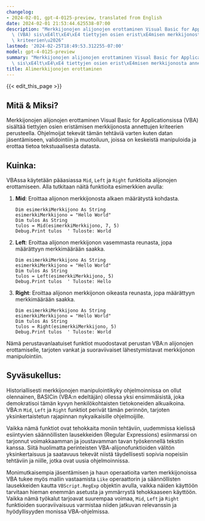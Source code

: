 ```yaml
---
changelog:
- 2024-02-01, gpt-4-0125-preview, translated from English
date: 2024-02-01 21:53:44.625538-07:00
description: "Merkkijonojen alijonojen erottaminen Visual Basic for Applicationsissa\
  \ (VBA) sis\xE4lt\xE4\xE4 tiettyjen osien erist\xE4misen merkkijonosta annettujen\
  \ kriteerien\u2026"
lastmod: '2024-02-25T18:49:53.312255-07:00'
model: gpt-4-0125-preview
summary: "Merkkijonojen alijonojen erottaminen Visual Basic for Applicationsissa (VBA)\
  \ sis\xE4lt\xE4\xE4 tiettyjen osien erist\xE4misen merkkijonosta annettujen kriteerien\u2026"
title: Alimerkkijonojen erottaminen
---
```


{{< edit_this_page >}}

## Mitä & Miksi?

Merkkijonojen alijonojen erottaminen Visual Basic for Applicationsissa (VBA) sisältää tiettyjen osien eristämisen merkkijonosta annettujen kriteerien perusteella. Ohjelmoijat tekevät tämän tehtäviä varten kuten datan jäsentämiseen, validointiin ja muotoiluun, joissa on keskeistä manipuloida ja erottaa tietoa tekstuaalisesta datasta.

## Kuinka:

VBAssa käytetään pääasiassa `Mid`, `Left` ja `Right` funktioita alijonojen erottamiseen. Alla tutkitaan näitä funktioita esimerkkien avulla:

1. **Mid**: Eroittaa alijonon merkkijonosta alkaen määrätystä kohdasta.
   ```basic
   Dim esimerkkiMerkkijono As String
   esimerkkiMerkkijono = "Hello World"
   Dim tulos As String
   tulos = Mid(esimerkkiMerkkijono, 7, 5)
   Debug.Print tulos  ' Tuloste: World
   ```

2. **Left**: Eroittaa alijonon merkkijonon vasemmasta reunasta, jopa määrättyyn merkkimäärään saakka.
   ```basic
   Dim esimerkkiMerkkijono As String
   esimerkkiMerkkijono = "Hello World"
   Dim tulos As String
   tulos = Left(esimerkkiMerkkijono, 5)
   Debug.Print tulos  ' Tuloste: Hello
   ```

3. **Right**: Eroittaa alijonon merkkijonon oikeasta reunasta, jopa määrättyyn merkkimäärään saakka.
   ```basic
   Dim esimerkkiMerkkijono As String
   esimerkkiMerkkijono = "Hello World"
   Dim tulos As String
   tulos = Right(esimerkkiMerkkijono, 5)
   Debug.Print tulos  ' Tuloste: World
   ```

Nämä perustavanlaatuiset funktiot muodostavat perustan VBA:n alijonojen erottamiselle, tarjoten vankat ja suoraviivaiset lähestymistavat merkkijonon manipulointiin.

## Syväsukellus:

Historiallisesti merkkijonojen manipulointikyky ohjelmoinnissa on ollut olennainen, BASICin (VBA:n edeltäjän) ollessa yksi ensimmäisistä, joka demokratisoi tämän kyvyn henkilökohtaisten tietokoneiden alkuaikoina. VBA:n `Mid`, `Left` ja `Right` funktiot perivät tämän perinnön, tarjoten yksinkertaistetun rajapinnan nykyaikaisille ohjelmoijille.

Vaikka nämä funktiot ovat tehokkaita moniin tehtäviin, uudemmissa kielissä esiintyvien säännöllisten lausekkeiden (Regular Expressions) esiinmarssi on tarjonnut voimakkaamman ja joustavamman tavan työskennellä tekstin kanssa. Siitä huolimatta perinteisten VBA-alijonofunktioiden välitön yksinkertaisuus ja saatavuus tekevät niistä täydellisesti sopivia nopeisiin tehtäviin ja niille, jotka ovat uusia ohjelmoinnissa.

Monimutkaisempia jäsentämisen ja haun operaatioita varten merkkijonoissa VBA tukee myös mallin vastaamista `Like` operaattorin ja säännöllisten lausekkeiden kautta `VBScript.RegExp` objektin avulla, vaikka näiden käyttöön tarvitaan hieman enemmän asetusta ja ymmärrystä tehokkaaseen käyttöön. Vaikka nämä työkalut tarjoavat suurempaa voimaa, `Mid`, `Left` ja `Right` funktioiden suoraviivaisuus varmistaa niiden jatkuvan relevanssin ja hyödyllisyyden monissa VBA-ohjelmissa.
